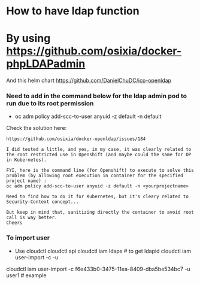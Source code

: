 # How to have ldap function

# By using  https://github.com/osixia/docker-phpLDAPadmin

And this helm chart https://github.com/DanielChuDC/icp-openldap


### Need to add in the command below for the ldap admin pod to run due to its root permission
- oc adm policy add-scc-to-user anyuid -z default -n default
 

Check the solution here:
```
https://github.com/osixia/docker-openldap/issues/184

I did tested a little, and yes, in my case, it was clearly related to the root restricted use in Openshift (and maybe could the same for OP in Kubernetes).

FYI, here is the command line (for Openshift) to execute to solve this problem (by allowing root execution in container for the specified project name) :
oc adm policy add-scc-to-user anyuid -z default -n <yourprojectname>

Need to find how to do it for Kubernetes, but it's cleary related to Security-Context concept...

But keep in mind that, sanitizing directly the container to avoid root call is way better.
Cheers

```

### To import user
- Use cloudctl
cloudctl api
cloudctl iam ldaps # to get ldapid
cloudctl iam user-import -c <ldapid> -u <username>

cloudctl iam user-import -c f6e433b0-3475-11ea-8409-dba5be534bc7 -u user1 # example
